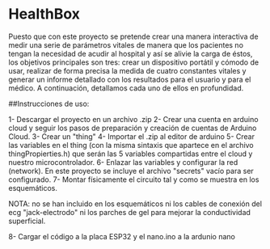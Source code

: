 # HealthBox

Puesto que con este proyecto se pretende crear una manera interactiva de medir una serie de parámetros vitales de manera que los pacientes no tengan la necesidad de acudir al hospital y así se alivie la carga de éstos, los objetivos principales son tres: crear un dispositivo portátil y cómodo de usar, realizar de forma precisa la medida de cuatro constantes vitales y generar un informe detallado con los resultados para el usuario y para el médico. A continuación, detallamos cada uno de ellos en profundidad.

##Instrucciones de uso:

1- Descargar el proyecto en un archivo .zip
2- Crear una cuenta en arduino cloud y seguir los pasos de preparación y creación de cuentas de Arduino Cloud. 
3- Crear un "thing"
4- Importar el .zip al editor de arduino
5- Crear las variables en el thing (con la misma sintaxis que apartece en el archivo thingPropierties.h) que serán las 5 variables compartidas entre el cloud y nuestro microcontrolador. 
6- Enlazar las variables y configurar la red (network). En este proyecto se incluye el archivo "secrets" vacío para ser configurado. 
7- Montar físicamente el circuito tal y como se muestra en los esquemáticos. 

NOTA: no se han incluido en los esquemáticos ni los cables de conexión del ecg "jack-electrodo" ni los parches de gel para mejorar la conductividad superficial. 

8- Cargar el código a la placa ESP32 y el nano.ino a la ardunio nano

